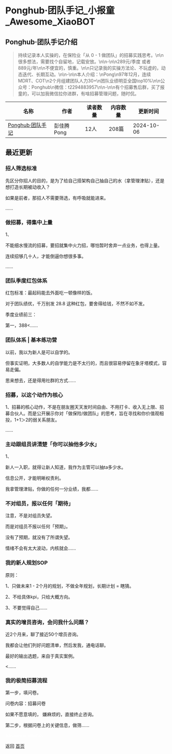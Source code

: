 # Ponghub·团队手记_小报童_Awesome_XiaoBOT

## Ponghub·团队手记介绍
> 持续记录本人实操的，在保险业「从 0 - 1 做团队」的招募实践思考。\n\n很多想法，需要找个自留地，记载安放。\n\n-\n\n289元/季度 或者  
889元/年\n\n不便宜的，慎重。\n\n只记录我的实操方法论、不玩虚的，动态迭代、长期互动。\n\n-\n\n本人介绍：\nPong\n97年12月，连续MDRT、COT\n2个月组建团队人力30+\n团队业绩明亚全国top10%\n\n公众号：Ponghub\n微信：t2294883957\n\n-\n\n有个招募售后群，买了报童的，可以加我微信拉你进群，有啥招募管理问题，随时侃。  
  


|名称|作者|读者数量|内容数量|更新时间|
|---|---|---|---|---|
|[Ponghub·团队手记](https://xiaobot.net/p/2294883957?refer=0b133df9-27dc-423b-8101-639049001c13)|彭佳腾Pong|12人|208篇|2024-10-06|

## 最近更新
### 招人筛选标准

先区分你招人的目的，是为了给自己搭架构自己抽自己的水（拿管理津贴），还是想打造长期被动收入？

如果是前者，那招人不需要筛选，有呼吸就能进来。

......

### 做招募，得集中上量

1、

不能细水慢流的招募，要招就集中火力招，哪怕暂时舍弃一点业务，也得上量。

连续招够几十人，才能倒逼你想很多事。

......

### 团队季度红包体系

红包标准：最起码能去外面吃一顿像样的饭。

对于团队绩优，千万别发 28.8 这种红包，要舍得给钱，不然不如不发。

季度业绩前三：

第一，388<......

### 团队体系 | 基本练功营

以前，我以为新人是可以自学的。

但事实证明，大多数人的自学能力是不太行的，而且很容易停留在象牙塔模式，容易走偏。

思来想去，还是得用社群的方式......

### 招募，以这个动作为核心

1、招募的核心动作，不是在朋友圈天天发时间自由、不用打卡、收入无上限、招募合伙人。而是公开展示你对「做保险/做团队」的思考，旨在寻找和你价值观相投，1+1＞2的弱关系朋友。

......

### 主动跟组员讲清楚「你可以抽他多少水」

1、

新人一入职，就得让新人知道，我作为主管可以抽ta多少水。

信息公开，才能明晰权责利。

我拿管理津贴，你做的任何一分业绩，我都......

### 不对组员，报以任何「期待」

注意，不是对组员失望。

而是对组员不报以任何「预期」。

没有了预期，就没有了所谓失望。

情绪不会有太大波动，内核就会......

### 我的新人规划SOP

原则：

1、只做未来1 - 2个月的规划，不做全年规划，长期计划 = 瞎猜。

2、不给具体kpi，只给大概方向。

3、不要觉得自己......

### 真实的增员咨询，会问我什么问题？

近2个月来，聊了接近50个增员咨询。

我都会让他们列好问题清单，然后发我，通电话聊。

最好的输出选题，来自于真实案例。

<......

### 我的极简招募流程

第一步，填问卷。

问卷内容：招募问卷

如果不愿意填的， 嫌麻烦的，直接终止咨询。

第二步，根据问卷上的关键信息，做筛......


<a href="https://github.com/Reno9527/awesome-xiaobot" style="color: white; text-decoration: none;">awesome-xiaobot</a>

返回 [首页](../README.md)
